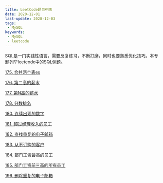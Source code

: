 ```yaml
---
title: LeetCode题目列表
date: 2020-12-01
last-update: 2020-12-03
tags:
 - MySQL
keywords:
 - MySQL
 - leetcode
---
```


SQL是一门实践性语言，需要反复练习，不断打磨，同时也要熟悉优化技巧。本专题列举leetcode中的SQL例题。

[175. 合并两个表es](175.%20合并两个表.md)<Badge text="简单" type="tip"/>  

[176. 第二高的薪水](176.%20第二高的薪水.md)<Badge text="简单" type="tip"/>

[177. 第N高的薪水](177.%20第N高的薪水.md)<Badge text="中等" type="warning"/> 

[178. 分数排名](178.%20分数排名.md)<Badge text="中等" type="warning"/> 

[180. 连续出现的数字](180.%20连续出现的数字.md)<Badge text="中等" type="warning"/> 

[181. 超过经理收入的员工](181.%20超过经理收入的员工.md)<Badge text="简单" type="tip"/>

[182. 查找重复的电子邮箱](182.%20查找重复的电子邮箱.md)<Badge text="简单" type="tip"/>

[183. 从不订购的客户](183.%20从不订购的客户.md)<Badge text="简单" type="tip"/>

[184. 部门工资最高的员工](184.%20部门工资最高的员工.md)<Badge text="中等" type="warning"/> 

[185. 部门工资前三高的所有员工](185.%20部门工资前三高的所有员工.md)<Badge text="困难" type="danger"/> 

[196. 删除重复的电子邮箱](196.%20删除重复的电子邮箱.md)<Badge text="简单" type="tip"/>
